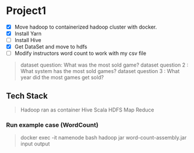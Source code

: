 # Project1
- [x] Move hadoop to containerized hadoop cluster with docker.
- [x] Install Yarn
- [ ] Install Hive
- [x] Get DataSet and move to hdfs
- [ ] Modify instructors word count to work with my csv file

> dataset question: What was the most sold game?
> dataset question 2 : What system has the most sold games? 
> dataset question 3 : What year did the most games get sold?

## Tech Stack
> Hadoop ran as container
> Hive
> Scala
> HDFS
> Map Reduce

### Run example case (WordCount)
> docker exec -it namenode bash
> hadoop jar word-count-assembly.jar input output
